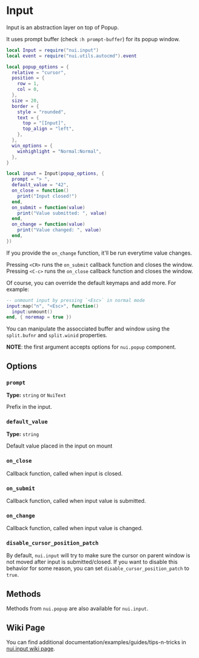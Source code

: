 # Input

Input is an abstraction layer on top of Popup.

It uses prompt buffer (check `:h prompt-buffer`) for its popup window.

```lua
local Input = require("nui.input")
local event = require("nui.utils.autocmd").event

local popup_options = {
  relative = "cursor",
  position = {
    row = 1,
    col = 0,
  },
  size = 20,
  border = {
    style = "rounded",
    text = {
      top = "[Input]",
      top_align = "left",
    },
  },
  win_options = {
    winhighlight = "Normal:Normal",
  },
}

local input = Input(popup_options, {
  prompt = "> ",
  default_value = "42",
  on_close = function()
    print("Input closed!")
  end,
  on_submit = function(value)
    print("Value submitted: ", value)
  end,
  on_change = function(value)
    print("Value changed: ", value)
  end,
})
```

If you provide the `on_change` function, it'll be run everytime value changes.

Pressing `<CR>` runs the `on_submit` callback function and closes the window.
Pressing `<C-c>` runs the `on_close` callback function and closes the window.

Of course, you can override the default keymaps and add more. For example:

```lua
-- unmount input by pressing `<Esc>` in normal mode
input:map("n", "<Esc>", function()
  input:unmount()
end, { noremap = true })
```

You can manipulate the assocciated buffer and window using the
`split.bufnr` and `split.winid` properties.

**NOTE**: the first argument accepts options for `nui.popup` component.

## Options

### `prompt`

**Type:** `string` or `NuiText`

Prefix in the input.

### `default_value`

**Type:** `string`

Default value placed in the input on mount

### `on_close`

Callback function, called when input is closed.

### `on_submit`

Callback function, called when input value is submitted.

### `on_change`

Callback function, called when input value is changed.

### `disable_cursor_position_patch`

By default, `nui.input` will try to make sure the cursor on parent window is not
moved after input is submitted/closed. If you want to disable this behavior
for some reason, you can set `disable_cursor_position_patch` to `true`.

## Methods

Methods from `nui.popup` are also available for `nui.input`.

## Wiki Page

You can find additional documentation/examples/guides/tips-n-tricks in [nui.input wiki page](https://github.com/MunifTanjim/nui.nvim/wiki/nui.input).

<!-- vim: set ft=markdown: -->